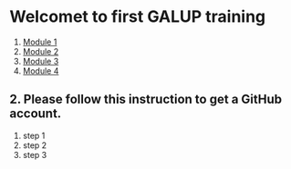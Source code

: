 # Welcomet to first GALUP training

1. [Module 1](https://github.com/SERVIR-WA/GALUP/blob/master/training/1_lu/modules/module1.md)
2. [Module 2](https://github.com/SERVIR-WA/GALUP/blob/master/training/1_lu/modules/module2.md)
3. [Module 3](https://github.com/SERVIR-WA/GALUP/blob/master/training/1_lu/modules/module3.md)
4. [Module 4](https://github.com/SERVIR-WA/GALUP/blob/master/training/1_lu/modules/module4.md)

## 2. Please follow this instruction to get a GitHub account.

1. step 1
2. step 2
3. step 3
